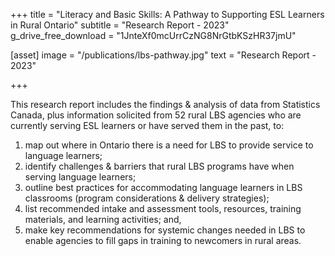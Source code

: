 +++
title = "Literacy and Basic Skills: A Pathway to Supporting ESL Learners in Rural Ontario"
subtitle = "Research Report - 2023"
g_drive_free_download = "1JnteXf0mcUrrCzNG8NrGtbKSzHR37jmU"

[asset]
  image = "/publications/lbs-pathway.jpg"
  text = "Research Report - 2023"
  

+++

This research report includes the findings & analysis of data from Statistics Canada, plus information solicited from 52 rural LBS agencies who are currently serving ESL learners or have served them in the past, to:
1. map out where in Ontario there is a need for LBS to provide service to language learners;
2. identify challenges & barriers that rural LBS programs have when serving language learners;
3. outline best practices for accommodating language learners in LBS classrooms (program considerations & delivery strategies);
4. list recommended intake and assessment tools, resources, training materials, and learning activities; and,
5. make key recommendations for systemic changes needed in LBS to enable agencies to fill gaps in training to newcomers in rural areas. 